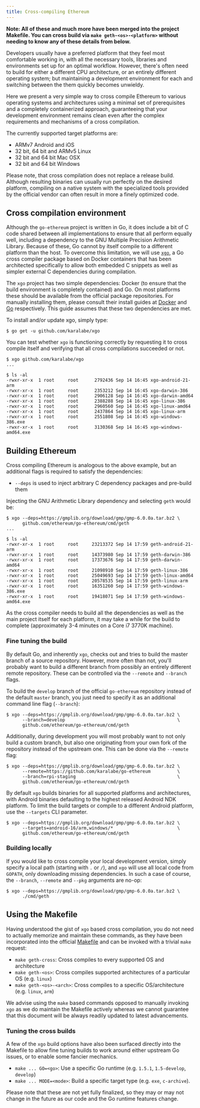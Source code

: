 ```yaml
---
title: Cross-compiling Ethereum
---
```

**Note: All of these and much more have been merged into the project Makefile.
You can cross build via `make geth-<os>-<platform>` without needing to know any
of these details from below.**

Developers usually have a preferred platform that they feel most comfortable
working in, with all the necessary tools, libraries and environments set up for
an optimal workflow. However, there's often need to build for either a different
CPU architecture, or an entirely different operating system; but maintaining a
development environment for each and switching between the them quickly becomes
unwieldy.

Here we present a very simple way to cross compile Ethereum to various operating
systems and architectures using a minimal set of prerequisites and a completely
containerized approach, guaranteeing that your development environment remains
clean even after the complex requirements and mechanisms of a cross compilation.

The currently supported target platforms are:

 - ARMv7 Android and iOS
 - 32 bit, 64 bit and ARMv5 Linux
 - 32 bit and 64 bit Mac OSX
 - 32 bit and 64 bit Windows

Please note, that cross compilation does not replace a release build. Although
resulting binaries can usually run perfectly on the desired platform, compiling
on a native system with the specialized tools provided by the official vendor
can often result in more a finely optimized code.

## Cross compilation environment

Although the `go-ethereum` project is written in Go, it does include a bit of C
code shared between all implementations to ensure that all perform equally well,
including a dependency to the GNU Multiple Precision Arithmetic Library. Because
of these, Go cannot by itself compile to a different platform than the host. To
overcome this limitation, we will use [`xgo`](https://github.com/karalabe/xgo),
a Go cross compiler package based on Docker containers that has been architected
specifically to allow both embedded C snippets as well as simpler external C
dependencies during compilation.

The `xgo` project has two simple dependencies: Docker (to ensure that the build
environment is completely contained) and Go. On most platforms these should be
available from the official package repositories. For manually installing them,
please consult their install guides at [Docker](https://docs.docker.com/installation/)
and [Go](https://golang.org/doc/install) respectively. This guide assumes that these
two dependencies are met.

To install and/or update xgo, simply type:

    $ go get -u github.com/karalabe/xgo

You can test whether `xgo` is functioning correctly by requesting it to cross
compile itself and verifying that all cross compilations succeeded or not.

    $ xgo github.com/karalabe/xgo
    ...

    $ ls -al
    -rwxr-xr-x  1 root     root      2792436 Sep 14 16:45 xgo-android-21-arm
    -rwxr-xr-x  1 root     root      2353212 Sep 14 16:45 xgo-darwin-386
    -rwxr-xr-x  1 root     root      2906128 Sep 14 16:45 xgo-darwin-amd64
    -rwxr-xr-x  1 root     root      2388288 Sep 14 16:45 xgo-linux-386
    -rwxr-xr-x  1 root     root      2960560 Sep 14 16:45 xgo-linux-amd64
    -rwxr-xr-x  1 root     root      2437864 Sep 14 16:45 xgo-linux-arm
    -rwxr-xr-x  1 root     root      2551808 Sep 14 16:45 xgo-windows-386.exe
    -rwxr-xr-x  1 root     root      3130368 Sep 14 16:45 xgo-windows-amd64.exe


## Building Ethereum

Cross compiling Ethereum is analogous to the above example, but an additional
flags is required to satisfy the dependencies:

 - `--deps` is used to inject arbitrary C dependency packages and pre-build them

Injecting the GNU Arithmetic Library dependency and selecting `geth` would be:

    $ xgo --deps=https://gmplib.org/download/gmp/gmp-6.0.0a.tar.bz2 \
          github.com/ethereum/go-ethereum/cmd/geth
    ...

    $ ls -al
    -rwxr-xr-x  1 root     root     23213372 Sep 14 17:59 geth-android-21-arm
    -rwxr-xr-x  1 root     root     14373980 Sep 14 17:59 geth-darwin-386
    -rwxr-xr-x  1 root     root     17373676 Sep 14 17:59 geth-darwin-amd64
    -rwxr-xr-x  1 root     root     21098910 Sep 14 17:59 geth-linux-386
    -rwxr-xr-x  1 root     root     25049693 Sep 14 17:59 geth-linux-amd64
    -rwxr-xr-x  1 root     root     20578535 Sep 14 17:59 geth-linux-arm
    -rwxr-xr-x  1 root     root     16351260 Sep 14 17:59 geth-windows-386.exe
    -rwxr-xr-x  1 root     root     19418071 Sep 14 17:59 geth-windows-amd64.exe


As the cross compiler needs to build all the dependencies as well as the main
project itself for each platform, it may take a while for the build to complete
(approximately 3-4 minutes on a Core i7 3770K machine).

### Fine tuning the build

By default Go, and inherently `xgo`, checks out and tries to build the master
branch of a source repository. However, more often than not, you'll probably
want to build a different branch from possibly an entirely different remote
repository. These can be controlled via the `--remote` and `--branch` flags.

To build the `develop` branch of the official `go-ethereum` repository instead
of the default `master` branch, you just need to specify it as an additional
command line flag (`--branch`):

    $ xgo --deps=https://gmplib.org/download/gmp/gmp-6.0.0a.tar.bz2 \
          --branch=develop                                          \
          github.com/ethereum/go-ethereum/cmd/geth

Additionally, during development you will most probably want to not only build
a custom branch, but also one originating from your own fork of the repository
instead of the upstream one. This can be done via the `--remote` flag:

    $ xgo --deps=https://gmplib.org/download/gmp/gmp-6.0.0a.tar.bz2 \
          --remote=https://github.com/karalabe/go-ethereum          \
          --branch=rpi-staging                                      \
          github.com/ethereum/go-ethereum/cmd/geth

By default `xgo` builds binaries for all supported platforms and architectures,
with Android binaries defaulting to the highest released Android NDK platform.
To limit the build targets or compile to a different Android platform, use the
`--targets` CLI parameter.

    $ xgo --deps=https://gmplib.org/download/gmp/gmp-6.0.0a.tar.bz2 \
          --targets=android-16/arm,windows/*                        \
          github.com/ethereum/go-ethereum/cmd/geth

### Building locally

If you would like to cross compile your local development version, simply specify
a local path (starting with `.` or `/`), and `xgo` will use all local code from
`GOPATH`, only downloading missing dependencies. In such a case of course, the
`--branch`, `--remote` and `--pkg` arguments are no-op:

    $ xgo --deps=https://gmplib.org/download/gmp/gmp-6.0.0a.tar.bz2 \
          ./cmd/geth

## Using the Makefile

Having understood the gist of `xgo` based cross compilation, you do not need to
actually memorize and maintain these commands, as they have been incorporated into
the official [Makefile](https://github.com/ethereum/go-ethereum/blob/master/Makefile)
and can be invoked with a trivial `make` request:

 * `make geth-cross`: Cross compiles to every supported OS and architecture
 * `make geth-<os>`: Cross compiles supported architectures of a particular OS (e.g. `linux`)
 * `make geth-<os>-<arch>`: Cross compiles to a specific OS/architecture (e.g. `linux`, `arm`)

We advise using the `make` based commands opposed to manually invoking `xgo` as we do
maintain the Makefile actively whereas we cannot guarantee that this document will be
always readily updated to latest advancements.

### Tuning the cross builds

A few of the `xgo` build options have also been surfaced directly into the Makefile to
allow fine tuning builds to work around either upstream Go issues, or to enable some
fancier mechanics.

 - `make ... GO=<go>`: Use a specific Go runtime (e.g. `1.5.1`, `1.5-develop`, `develop`)
 - `make ... MODE=<mode>`: Build a specific target type (e.g. `exe`, `c-archive`).

Please note that these are not yet fully finalized, so they may or may not change in
the future as our code and the Go runtime features change.